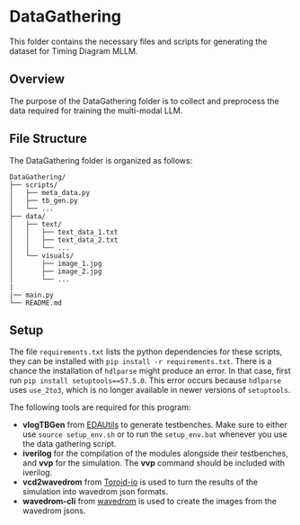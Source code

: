 # DataGathering

This folder contains the necessary files and scripts for generating the dataset for Timing Diagram MLLM.

## Overview

The purpose of the DataGathering folder is to collect and preprocess the data required for training the multi-modal LLM.

## File Structure

The DataGathering folder is organized as follows:

```
DataGathering/
├── scripts/
│   ├── meta_data.py
│   ├── tb_gen.py
│   └── ...
├── data/
│   ├── text/
│   │   ├── text_data_1.txt
│   │   ├── text_data_2.txt
│   │   └── ...
│   └── visuals/
│       ├── image_1.jpg
│       ├── image_2.jpg
│       └── ...
|
|── main.py
└── README.md
```

## Setup
The file `requirements.txt` lists the python dependencies for these scripts, they can be installed with `pip install -r requirements.txt`. There is a chance the installation of `hdlparse` might produce an error.
In that case, first run `pip install setuptools==57.5.0`. This error occurs because `hdlparse` uses `use_2to3`, which is no longer available in newer versions of `setuptools`.  

The following tools are required for this program:    
 - **vlogTBGen** from [EDAUtils](https://www.edautils.com/VlogTBGen.html) to generate testbenches. Make sure to either use `source setup_env.sh` or to run the `setup_env.bat` whenever you use the data gathering script.  
 - **iverilog** for the compilation of the modules alongside their testbenches, and **vvp** for the simulation. The **vvp** command should be included with iverilog.  
 - **vcd2wavedrom** from [Toroid-io](https://github.com/Toroid-io/vcd2wavedrom) is used to turn the results of the simulation into wavedrom json formats.
 - **wavedrom-cli** from [wavedrom](https://github.com/wavedrom/cli) is used to create the images from the wavedrom jsons.


<!-- 1. Run the `data_collection.py` script to collect the required data from various sources.
2. Use the `data_preprocessing.py` script to preprocess the collected data, ensuring it is in the desired format for training the multi-modal LLM.
3. Customize the scripts as needed to suit your specific data gathering requirements. -->

<!-- ## Contributing

If you would like to contribute to the DataGathering folder, please follow these guidelines:

- Fork the repository and create a new branch for your contributions.
- Make your changes and submit a pull request, clearly describing the purpose and impact of your changes.

## License

This project is licensed under the [MIT License](LICENSE). -->
